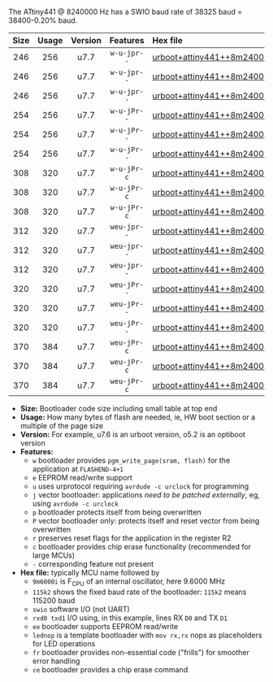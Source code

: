 The ATtiny441 @ 8240000 Hz has a SWIO baud rate of 38325 baud = 38400-0.20% baud.

|Size|Usage|Version|Features|Hex file|
|:-:|:-:|:-:|:-:|:--|
|246|256|u7.7|`w-u-jpr--`|[urboot+attiny441++8m2400i+++38k4_swio_rxa2_txa1_lednop.hex](https://raw.githubusercontent.com/stefanrueger/urboot.hex/main/mcus/attiny441/internal_oscillator/fint++8m2400_Hz/br+++38k4_bps/urboot+attiny441++8m2400i+++38k4_swio_rxa2_txa1_lednop.hex)|
|246|256|u7.7|`w-u-jpr--`|[urboot+attiny441++8m2400i+++38k4_swio_rxa4_txa5_lednop.hex](https://raw.githubusercontent.com/stefanrueger/urboot.hex/main/mcus/attiny441/internal_oscillator/fint++8m2400_Hz/br+++38k4_bps/urboot+attiny441++8m2400i+++38k4_swio_rxa4_txa5_lednop.hex)|
|246|256|u7.7|`w-u-jpr--`|[urboot+attiny441++8m2400i+++38k4_swio_rxb2_txa7_lednop.hex](https://raw.githubusercontent.com/stefanrueger/urboot.hex/main/mcus/attiny441/internal_oscillator/fint++8m2400_Hz/br+++38k4_bps/urboot+attiny441++8m2400i+++38k4_swio_rxb2_txa7_lednop.hex)|
|254|256|u7.7|`w-u-jPr--`|[urboot+attiny441++8m2400i+++38k4_swio_rxa2_txa1.hex](https://raw.githubusercontent.com/stefanrueger/urboot.hex/main/mcus/attiny441/internal_oscillator/fint++8m2400_Hz/br+++38k4_bps/urboot+attiny441++8m2400i+++38k4_swio_rxa2_txa1.hex)|
|254|256|u7.7|`w-u-jPr--`|[urboot+attiny441++8m2400i+++38k4_swio_rxa4_txa5.hex](https://raw.githubusercontent.com/stefanrueger/urboot.hex/main/mcus/attiny441/internal_oscillator/fint++8m2400_Hz/br+++38k4_bps/urboot+attiny441++8m2400i+++38k4_swio_rxa4_txa5.hex)|
|254|256|u7.7|`w-u-jPr--`|[urboot+attiny441++8m2400i+++38k4_swio_rxb2_txa7.hex](https://raw.githubusercontent.com/stefanrueger/urboot.hex/main/mcus/attiny441/internal_oscillator/fint++8m2400_Hz/br+++38k4_bps/urboot+attiny441++8m2400i+++38k4_swio_rxb2_txa7.hex)|
|308|320|u7.7|`w-u-jPr-c`|[urboot+attiny441++8m2400i+++38k4_swio_rxa2_txa1_lednop_fr_ce.hex](https://raw.githubusercontent.com/stefanrueger/urboot.hex/main/mcus/attiny441/internal_oscillator/fint++8m2400_Hz/br+++38k4_bps/urboot+attiny441++8m2400i+++38k4_swio_rxa2_txa1_lednop_fr_ce.hex)|
|308|320|u7.7|`w-u-jPr-c`|[urboot+attiny441++8m2400i+++38k4_swio_rxa4_txa5_lednop_fr_ce.hex](https://raw.githubusercontent.com/stefanrueger/urboot.hex/main/mcus/attiny441/internal_oscillator/fint++8m2400_Hz/br+++38k4_bps/urboot+attiny441++8m2400i+++38k4_swio_rxa4_txa5_lednop_fr_ce.hex)|
|308|320|u7.7|`w-u-jPr-c`|[urboot+attiny441++8m2400i+++38k4_swio_rxb2_txa7_lednop_fr_ce.hex](https://raw.githubusercontent.com/stefanrueger/urboot.hex/main/mcus/attiny441/internal_oscillator/fint++8m2400_Hz/br+++38k4_bps/urboot+attiny441++8m2400i+++38k4_swio_rxb2_txa7_lednop_fr_ce.hex)|
|312|320|u7.7|`weu-jpr--`|[urboot+attiny441++8m2400i+++38k4_swio_rxa2_txa1_ee_lednop.hex](https://raw.githubusercontent.com/stefanrueger/urboot.hex/main/mcus/attiny441/internal_oscillator/fint++8m2400_Hz/br+++38k4_bps/urboot+attiny441++8m2400i+++38k4_swio_rxa2_txa1_ee_lednop.hex)|
|312|320|u7.7|`weu-jpr--`|[urboot+attiny441++8m2400i+++38k4_swio_rxa4_txa5_ee_lednop.hex](https://raw.githubusercontent.com/stefanrueger/urboot.hex/main/mcus/attiny441/internal_oscillator/fint++8m2400_Hz/br+++38k4_bps/urboot+attiny441++8m2400i+++38k4_swio_rxa4_txa5_ee_lednop.hex)|
|312|320|u7.7|`weu-jpr--`|[urboot+attiny441++8m2400i+++38k4_swio_rxb2_txa7_ee_lednop.hex](https://raw.githubusercontent.com/stefanrueger/urboot.hex/main/mcus/attiny441/internal_oscillator/fint++8m2400_Hz/br+++38k4_bps/urboot+attiny441++8m2400i+++38k4_swio_rxb2_txa7_ee_lednop.hex)|
|320|320|u7.7|`weu-jPr--`|[urboot+attiny441++8m2400i+++38k4_swio_rxa2_txa1_ee.hex](https://raw.githubusercontent.com/stefanrueger/urboot.hex/main/mcus/attiny441/internal_oscillator/fint++8m2400_Hz/br+++38k4_bps/urboot+attiny441++8m2400i+++38k4_swio_rxa2_txa1_ee.hex)|
|320|320|u7.7|`weu-jPr--`|[urboot+attiny441++8m2400i+++38k4_swio_rxa4_txa5_ee.hex](https://raw.githubusercontent.com/stefanrueger/urboot.hex/main/mcus/attiny441/internal_oscillator/fint++8m2400_Hz/br+++38k4_bps/urboot+attiny441++8m2400i+++38k4_swio_rxa4_txa5_ee.hex)|
|320|320|u7.7|`weu-jPr--`|[urboot+attiny441++8m2400i+++38k4_swio_rxb2_txa7_ee.hex](https://raw.githubusercontent.com/stefanrueger/urboot.hex/main/mcus/attiny441/internal_oscillator/fint++8m2400_Hz/br+++38k4_bps/urboot+attiny441++8m2400i+++38k4_swio_rxb2_txa7_ee.hex)|
|370|384|u7.7|`weu-jPr-c`|[urboot+attiny441++8m2400i+++38k4_swio_rxa2_txa1_ee_lednop_fr_ce.hex](https://raw.githubusercontent.com/stefanrueger/urboot.hex/main/mcus/attiny441/internal_oscillator/fint++8m2400_Hz/br+++38k4_bps/urboot+attiny441++8m2400i+++38k4_swio_rxa2_txa1_ee_lednop_fr_ce.hex)|
|370|384|u7.7|`weu-jPr-c`|[urboot+attiny441++8m2400i+++38k4_swio_rxa4_txa5_ee_lednop_fr_ce.hex](https://raw.githubusercontent.com/stefanrueger/urboot.hex/main/mcus/attiny441/internal_oscillator/fint++8m2400_Hz/br+++38k4_bps/urboot+attiny441++8m2400i+++38k4_swio_rxa4_txa5_ee_lednop_fr_ce.hex)|
|370|384|u7.7|`weu-jPr-c`|[urboot+attiny441++8m2400i+++38k4_swio_rxb2_txa7_ee_lednop_fr_ce.hex](https://raw.githubusercontent.com/stefanrueger/urboot.hex/main/mcus/attiny441/internal_oscillator/fint++8m2400_Hz/br+++38k4_bps/urboot+attiny441++8m2400i+++38k4_swio_rxb2_txa7_ee_lednop_fr_ce.hex)|

- **Size:** Bootloader code size including small table at top end
- **Usage:** How many bytes of flash are needed, ie, HW boot section or a multiple of the page size
- **Version:** For example, u7.6 is an urboot version, o5.2 is an optiboot version
- **Features:**
  + `w` bootloader provides `pgm_write_page(sram, flash)` for the application at `FLASHEND-4+1`
  + `e` EEPROM read/write support
  + `u` uses urprotocol requiring `avrdude -c urclock` for programming
  + `j` vector bootloader: applications *need to be patched externally*, eg, using `avrdude -c urclock`
  + `p` bootloader protects itself from being overwritten
  + `P` vector bootloader only: protects itself and reset vector from being overwritten
  + `r` preserves reset flags for the application in the register R2
  + `c` bootloader provides chip erase functionality (recommended for large MCUs)
  + `-` corresponding feature not present
- **Hex file:** typically MCU name followed by
  + `9m6000i` is F<sub>CPU</sub> of an internal oscillator, here 9.6000 MHz
  + `115k2` shows the fixed baud rate of the bootloader: `115k2` means 115200 baud
  + `swio` software I/O (not UART)
  + `rxd0 txd1` I/O using, in this example, lines RX `D0` and TX `D1`
  + `ee` bootloader supports EEPROM read/write
  + `lednop` is a template bootloader with `mov rx,rx` nops as placeholders for LED operations
  + `fr` bootloader provides non-essential code ("frills") for smoother error handling
  + `ce` bootloader provides a chip erase command
